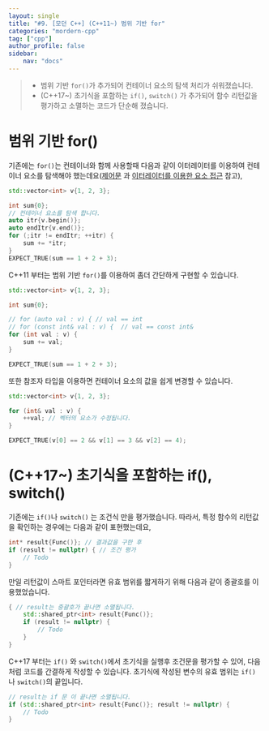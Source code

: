 ```yaml
---
layout: single
title: "#9. [모던 C++] (C++11~) 범위 기반 for"
categories: "mordern-cpp"
tag: ["cpp"]
author_profile: false
sidebar: 
    nav: "docs"
---
```


> * 범위 기반 `for()`가 추가되어 컨테이너 요소의 탐색 처리가 쉬워졌습니다.
> * (C++17~) 초기식을 포함하는 `if()`, `switch()` 가 추가되어 함수 리턴값을 평가하고 소멸하는 코드가 단순해 졌습니다.

# 범위 기반 for()

기존에는 `for()`는 컨테이너와 함께 사용할때 다음과 같이 이터레이터를 이용하여 컨테이너 요소를 탐색해야 했는데요([제어문](https://tango1202.github.io/classic-cpp-guide/classic-cpp-guide-statements/) 과 [이터레이터를 이용한 요소 접근](https://tango1202.github.io/classic-cpp-stl/classic-cpp-stl-iterator/#%EC%9D%B4%ED%84%B0%EB%A0%88%EC%9D%B4%ED%84%B0%EB%A5%BC-%EC%9D%B4%EC%9A%A9%ED%95%9C-%EC%9A%94%EC%86%8C-%EC%A0%91%EA%B7%BC) 참고),

```cpp
std::vector<int> v{1, 2, 3};

int sum{0};
// 컨테이너 요소를 탐색 합니다.
auto itr{v.begin()};
auto endItr{v.end()};
for (;itr != endItr; ++itr) {
    sum += *itr;
}
EXPECT_TRUE(sum == 1 + 2 + 3);
```

C++11 부터는 범위 기반 `for()`를 이용하여 좀더 간단하게 구현할 수 있습니다.

```cpp
std::vector<int> v{1, 2, 3};

int sum{0};

// for (auto val : v) { // val == int
// for (const int& val : v) {  // val == const int&
for (int val : v) {
    sum += val;
}

EXPECT_TRUE(sum == 1 + 2 + 3);
```

또한 참조자 타입을 이용하면 컨테이너 요소의 값을 쉽게 변경할 수 있습니다.

```cpp
std::vector<int> v{1, 2, 3};

for (int& val : v) {
    ++val; // 벡터의 요소가 수정됩니다.
}

EXPECT_TRUE(v[0] == 2 && v[1] == 3 && v[2] == 4);
```

# (C++17~) 초기식을 포함하는 if(), switch()

기존에는 `if()`나 `switch()` 는 조건식 만을 평가했습니다. 따라서, 특정 함수의 리턴값을 확인하는 경우에는 다음과 같이 표현했는데요,

```cpp
int* result{Func()}; // 결과값을 구한 후
if (result != nullptr) { // 조건 평가
    // Todo
}
```

만일 리턴값이 스마트 포인터라면 유효 범위를 짧게하기 위해 다음과 같이 중괄호를 이용했었습니다.

```cpp
{ // result는 중괄호가 끝나면 소멸됩니다.
    std::shared_ptr<int> result{Func()};
    if (result != nullptr) {
        // Todo
    }
}
```

C++17 부터는 `if()` 와 `switch()`에서 초기식을 실행후 조건문을 평가할 수 있어, 다음처럼 코드를 간결하게 작성할 수 있습니다. 초기식에 작성된 변수의 유효 범위는 `if()` 나 `switch()`의 끝입니다.

```cpp
// result는 if 문 이 끝나면 소멸됩니다.
if (std::shared_ptr<int> result{Func()}; result != nullptr) {
    // Todo
}
```

